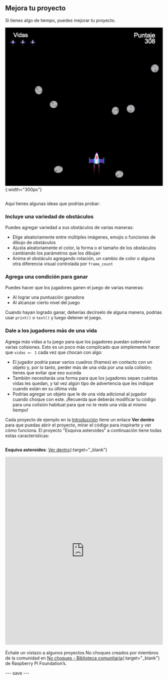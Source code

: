 ## Mejora tu proyecto

<div style="display: flex; flex-wrap: wrap">
<div style="flex-basis: 200px; flex-grow: 1; margin-right: 15px;">
Si tienes algo de tiempo, puedes mejorar tu proyecto.
</div>
<div>

![Ejemplo del proyecto Esquiva Asteroides con vidas.](images/example1.png){:width="300px"}

</div>
</div>

Aquí tienes algunas ideas que podrías probar:

### Incluye una variedad de obstáculos
Puedes agregar variedad a sus obstáculos de varias maneras:
 - Elige aleatoriamente entre múltiples imágenes, emojis o funciones de dibujo de obstáculos
 - Ajusta aleatoriamente el color, la forma o el tamaño de los obstáculos cambiando los parámetros que los dibujan
 - Anima el obstáculo agregando rotación, un cambio de color o alguna otra diferencia visual controlada por `frame_count`

### Agrega una condición para ganar
Puedes hacer que los jugadores ganen el juego de varias maneras:
 - Al lograr una puntuación ganadora
 - Al alcanzar cierto nivel del juego

Cuando hayan logrado ganar, deberías decírselo de alguna manera, podrías usar `print()` o `text()` y luego detener el juego.

### Dale a los jugadores más de una vida
Agrega más vidas a tu juego para que los jugadores puedan sobrevivir varias colisiones. Esto es un poco más complicado que simplemente hacer que `vidas =- 1` cada vez que chocan con algo:
 - El jugador podría pasar varios cuadros (frames) en contacto con un objeto y, por lo tanto, perder más de una vida por una sola colisión; tienes que evitar que eso suceda
 - También necesitarás una forma para que los jugadores sepan cuántas vidas les quedan, y tal vez algún tipo de advertencia que les indique cuando están en su última vida
 - Podrías agregar un objeto que le de una vida adicional al jugador cuando choque con este. ¡Recuerda que deberás modificar tu código para una colisión habitual para que no te reste una vida al mismo tiempo!

Cada proyecto de ejemplo en la [Introducción](./) tiene un enlace **Ver dentro** para que puedas abrir el proyecto, mirar el código para inspirarte y ver cómo funciona. El proyecto "Esquiva asteroides" a continuación tiene todas estas características:

<div style="display: flex; flex-wrap: wrap">
<div style="flex-basis: 175px; flex-grow: 1">  

**Esquiva asteroides**: [Ver dentro](https://trinket.io/python/d75f24b7a7){:target="_blank"}
<div class="trinket">
<iframe src="https://trinket.io/embed/python/d75f24b7a7?outputOnly=true" width="100%" height="600" frameborder="0" marginwidth="0" marginheight="0" allowfullscreen></iframe>
</div>

</div>
</div>

Échale un vistazo a algunos proyectos No choques creados por miembros de la comunidad en [No choques - Biblioteca comunitaria](https://wke.lt/w/s/KobNfx){:target="_blank"} de Raspberry Pi Foundation’s.

--- save ---
